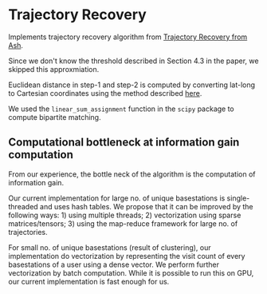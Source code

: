 # Trajectory Recovery

Implements trajectory recovery algorithm from [Trajectory Recovery from Ash](https://arxiv.org/abs/1702.06270). 

Since we don't know the threshold described in Section 4.3 in the paper, we skipped this approxmiation.

Euclidean distance in step-1 and step-2 is computed by converting lat-long to Cartesian coordinates using the method described [here](../ml/README.md#feature-pre-processing).

We used the `linear_sum_assignment` function in the `scipy` package to compute bipartite matching.

## Computational bottleneck at information gain computation

From our experience, the bottle neck of the algorithm is the computation of information gain.

Our current implementation for large no. of unique basestations is single-threaded and uses hash tables. We propose that it can be improved by the following ways: 1) using multiple threads; 2) vectorization using sparse matrices/tensors; 3) using the map-reduce framework for large no. of trajectories.

For small no. of unique basestations (result of clustering), our implementation do vectorization by representing the visit count of every basestations of a user using a dense vector. We perform further vectorization by batch computation. While it is possible to run this on GPU, our current implementation is fast enough for us.